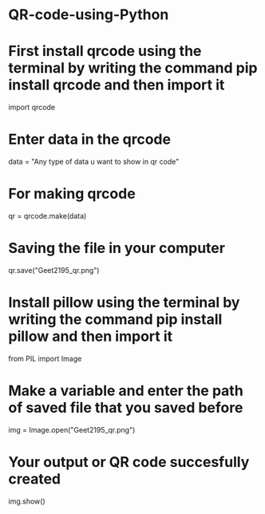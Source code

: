 # QR-code-using-Python


# First install qrcode using the terminal by writing the command pip install qrcode and then import it
import qrcode

# Enter data in the qrcode
data = "Any type of data u want to show in qr code"

# For making qrcode
qr = qrcode.make(data)

# Saving the file in your computer 
qr.save("Geet2195_qr.png")

# Install pillow using the terminal by writing the command pip install pillow and then import it
from PIL import Image

# Make a variable and enter the path of saved file that you saved before 
img = Image.open("Geet2195_qr.png")

# Your output or QR code succesfully created
img.show()
